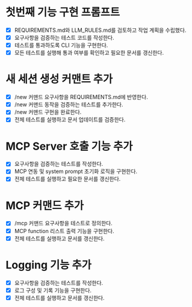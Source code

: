# 첫번째 기능 구현 프롬프트
- [x] REQUIREMENTS.md와 LLM_RULES.md를 검토하고 작업 계획을 수립했다.
- [x] 요구사항을 검증하는 테스트 코드를 작성한다.
- [x] 테스트를 통과하도록 CLI 기능을 구현한다.
- [x] 모든 테스트를 실행해 통과 여부를 확인하고 필요한 문서를 갱신한다.

# 새 세션 생성 커맨트 추가
- [x] /new 커맨드 요구사항을 REQUIREMENTS.md에 반영한다.
- [x] /new 커맨드 동작을 검증하는 테스트를 추가한다.
- [x] /new 커맨드 구현을 완료한다.
- [x] 전체 테스트를 실행하고 문서 업데이트를 검증한다.

# MCP Server 호출 기능 추가
- [x] 요구사항을 검증하는 테스트를 작성한다.
- [x] MCP 연동 및 system prompt 초기화 로직을 구현한다.
- [x] 전체 테스트를 실행하고 필요한 문서를 갱신한다.

# MCP 커맨드 추가
- [x] /mcp 커맨드 요구사항을 테스트로 정의한다.
- [x] MCP function 리스트 출력 기능을 구현한다.
- [x] 전체 테스트를 실행하고 문서를 갱신한다.

# Logging 기능 추가
- [x] 요구사항을 검증하는 테스트를 작성한다.
- [x] 로그 구성 및 기록 기능을 구현한다.
- [x] 전체 테스트를 실행하고 문서를 갱신한다.
